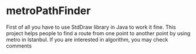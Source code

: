 # metroPathFinder
First of all you have to use StdDraw library in Java to work it fine. This project helps people to find a route from one point to another point by using metro in Istanbul. If you are interested in algorithm, you may check comments
